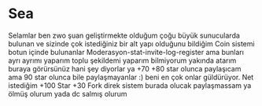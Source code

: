 # Sea

Selamlar ben zwo şuan geliştirmekte olduğum çoğu büyük sunucularda bulunan ve sizinde çok istediğiniz bir alt yapı olduğunu bildiğim Coin sistemi botun içinde bulunanlar Moderasyon-stat-invite-log-register ama bunları ayrı ayrımı yaparım toplu şekildemi yaparım bilmiyorum yakında atarım buraya görürsünüz hani şey diyorlar ya +70 +80 star olunca paylaşıcam ama 90 star olunca bile paylaşmayanlar :) beni en çok onlar güldürüyor. Net istediğim +100 Star +30 Fork direk sistem burada olucak paylaşmassam ya ölmüş olurum yada dc salmış olurum
